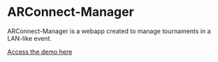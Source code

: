# ARConnect-Manager 


ARConnect-Manager is a webapp created to manage tournaments in a LAN-like event. 

[Access the demo here](https://arconnect.k8s.ing.he-arc.ch/)

